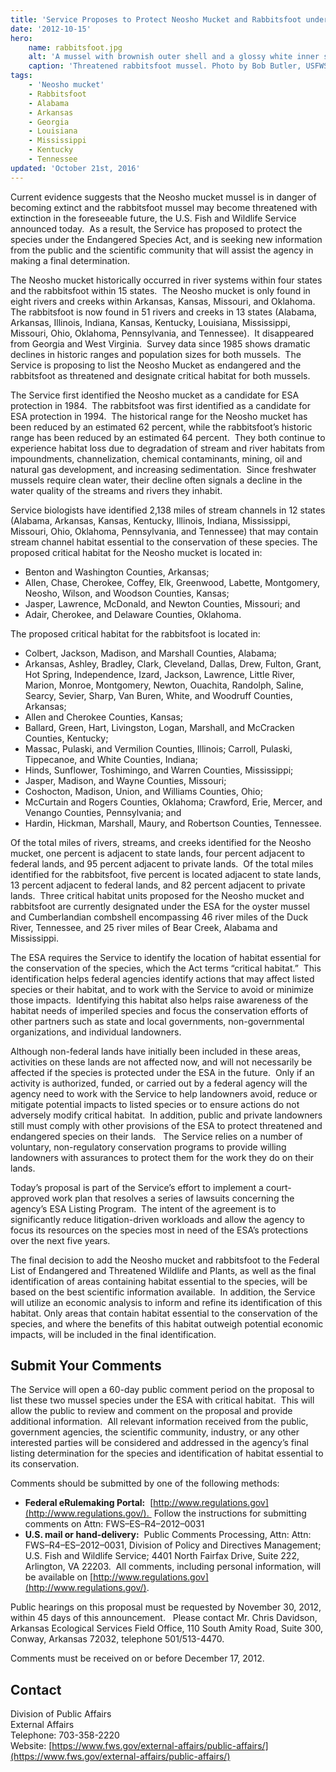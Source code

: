 ```yaml
---
title: 'Service Proposes to Protect Neosho Mucket and Rabbitsfoot under the Endangered Species Act'
date: '2012-10-15'
hero:
    name: rabbitsfoot.jpg
    alt: 'A mussel with brownish outer shell and a glossy white inner shell that resembles a baked potato.'
    caption: 'Threatened rabbitsfoot mussel. Photo by Bob Butler, USFWS.'
tags:
    - 'Neosho mucket'
    - Rabbitsfoot
    - Alabama
    - Arkansas
    - Georgia
    - Louisiana
    - Mississippi
    - Kentucky
    - Tennessee
updated: 'October 21st, 2016'
---
```


Current evidence suggests that the Neosho mucket mussel is in danger of becoming extinct and the rabbitsfoot mussel may become threatened with extinction in the foreseeable future, the U.S. Fish and Wildlife Service announced today.  As a result, the Service has proposed to protect the species under the Endangered Species Act, and is seeking new information from the public and the scientific community that will assist the agency in making a final determination.

The Neosho mucket historically occurred in river systems within four states and the rabbitsfoot within 15 states.  The Neosho mucket is only found in eight rivers and creeks within Arkansas, Kansas, Missouri, and Oklahoma.  The rabbitsfoot is now found in 51 rivers and creeks in 13 states (Alabama, Arkansas, Illinois, Indiana, Kansas, Kentucky, Louisiana, Mississippi, Missouri, Ohio, Oklahoma, Pennsylvania, and Tennessee).  It disappeared from Georgia and West Virginia.  Survey data since 1985 shows dramatic declines in historic ranges and population sizes for both mussels.  The Service is proposing to list the Neosho Mucket as endangered and the rabbitsfoot as threatened and designate critical habitat for both mussels.

The Service first identified the Neosho mucket as a candidate for ESA protection in 1984.  The rabbitsfoot was first identified as a candidate for ESA protection in 1994.  The historical range for the Neosho mucket has been reduced by an estimated 62 percent, while the rabbitsfoot’s historic range has been reduced by an estimated 64 percent.  They both continue to experience habitat loss due to degradation of stream and river habitats from impoundments, channelization, chemical contaminants, mining, oil and natural gas development, and increasing sedimentation.  Since freshwater mussels require clean water, their decline often signals a decline in the water quality of the streams and rivers they inhabit. 

Service biologists have identified 2,138 miles of stream channels in 12 states (Alabama, Arkansas, Kansas, Kentucky, Illinois, Indiana, Mississippi, Missouri, Ohio, Oklahoma, Pennsylvania, and Tennessee) that may contain stream channel habitat essential to the conservation of these species. The proposed critical habitat for the Neosho mucket is located in:

*   Benton and Washington Counties, Arkansas;
*   Allen, Chase, Cherokee, Coffey, Elk, Greenwood, Labette, Montgomery, Neosho, Wilson, and Woodson Counties, Kansas;
*   Jasper, Lawrence, McDonald, and Newton Counties, Missouri; and
*   Adair, Cherokee, and Delaware Counties, Oklahoma. 

The proposed critical habitat for the rabbitsfoot is located in:

*   Colbert, Jackson, Madison, and Marshall Counties, Alabama;
*   Arkansas, Ashley, Bradley, Clark, Cleveland, Dallas, Drew, Fulton, Grant, Hot Spring, Independence, Izard, Jackson, Lawrence, Little River, Marion, Monroe, Montgomery, Newton, Ouachita, Randolph, Saline, Searcy, Sevier, Sharp, Van Buren, White, and Woodruff Counties, Arkansas;
*   Allen and Cherokee Counties, Kansas;
*   Ballard, Green, Hart, Livingston, Logan, Marshall, and McCracken Counties, Kentucky;
*   Massac, Pulaski, and Vermilion Counties, Illinois; Carroll, Pulaski, Tippecanoe, and White Counties, Indiana;
*   Hinds, Sunflower, Toshimingo, and Warren Counties, Mississippi;
*   Jasper, Madison, and Wayne Counties, Missouri;
*   Coshocton, Madison, Union, and Williams Counties, Ohio;
*   McCurtain and Rogers Counties, Oklahoma; Crawford, Erie, Mercer, and Venango Counties, Pennsylvania; and
*   Hardin, Hickman, Marshall, Maury, and Robertson Counties, Tennessee.

Of the total miles of rivers, streams, and creeks identified for the Neosho mucket, one percent is adjacent to state lands, four percent adjacent to federal lands, and 95 percent adjacent to private lands.  Of the total miles identified for the rabbitsfoot, five percent is located adjacent to state lands, 13 percent adjacent to federal lands, and 82 percent adjacent to private lands.  Three critical habitat units proposed for the Neosho mucket and rabbitsfoot are currently designated under the ESA for the oyster mussel and Cumberlandian combshell encompassing 46 river miles of the Duck River, Tennessee, and 25 river miles of Bear Creek, Alabama and Mississippi.

The ESA requires the Service to identify the location of habitat essential for the conservation of the species, which the Act terms “critical habitat.”  This identification helps federal agencies identify actions that may affect listed species or their habitat, and to work with the Service to avoid or minimize those impacts.  Identifying this habitat also helps raise awareness of the habitat needs of imperiled species and focus the conservation efforts of other partners such as state and local governments, non-governmental organizations, and individual landowners.

Although non-federal lands have initially been included in these areas, activities on these lands are not affected now, and will not necessarily be affected if the species is protected under the ESA in the future.  Only if an activity is authorized, funded, or carried out by a federal agency will the agency need to work with the Service to help landowners avoid, reduce or mitigate potential impacts to listed species or to ensure actions do not adversely modify critical habitat.  In addition, public and private landowners still must comply with other provisions of the ESA to protect threatened and endangered species on their lands.   The Service relies on a number of voluntary, non-regulatory conservation programs to provide willing landowners with assurances to protect them for the work they do on their lands.

Today’s proposal is part of the Service’s effort to implement a court-approved work plan that resolves a series of lawsuits concerning the agency’s ESA Listing Program.  The intent of the agreement is to significantly reduce litigation-driven workloads and allow the agency to focus its resources on the species most in need of the ESA’s protections over the next five years.

The final decision to add the Neosho mucket and rabbitsfoot to the Federal List of Endangered and Threatened Wildlife and Plants, as well as the final identification of areas containing habitat essential to the species, will be based on the best scientific information available.  In addition, the Service will utilize an economic analysis to inform and refine its identification of this habitat. Only areas that contain habitat essential to the conservation of the species, and where the benefits of this habitat outweigh potential economic impacts, will be included in the final identification.

## Submit Your Comments

The Service will open a 60-day public comment period on the proposal to list these two mussel species under the ESA with critical habitat.  This will allow the public to review and comment on the proposal and provide additional information.  All relevant information received from the public, government agencies, the scientific community, industry, or any other interested parties will be considered and addressed in the agency’s final listing determination for the species and identification of habitat essential to its conservation.

Comments should be submitted by one of the following methods:

- **Federal eRulemaking Portal:**  [http://www.regulations.gov](http://www.regulations.gov/).  Follow the instructions for submitting comments on Attn: FWS–ES–R4–2012–0031
- **U.S. mail or hand-delivery:**  Public Comments Processing, Attn: Attn: FWS–R4–ES–2012–0031, Division of Policy and Directives Management; U.S. Fish and Wildlife Service; 4401 North Fairfax Drive, Suite 222, Arlington, VA 22203.  All comments, including personal information, will be available on [http://www.regulations.gov](http://www.regulations.gov/).

Public hearings on this proposal must be requested by November 30, 2012, within 45 days of this announcement.   Please contact Mr. Chris Davidson, Arkansas Ecological Services Field Office, 110 South Amity Road, Suite 300, Conway, Arkansas 72032, telephone 501/513-4470.

Comments must be received on or before December 17, 2012.

## Contact

Division of Public Affairs  
External Affairs  
Telephone: 703-358-2220  
Website: [https://www.fws.gov/external-affairs/public-affairs/](https://www.fws.gov/external-affairs/public-affairs/)
